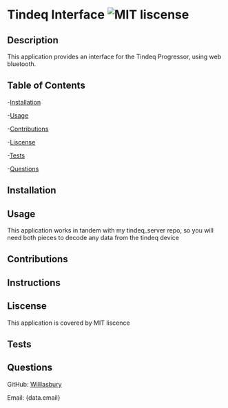 # Tindeq Interface   ![MIT liscense](https://img.shields.io/badge/Liscence-MIT-green) 

  ## Description 

  This application provides an interface for the Tindeq Progressor, using web bluetooth. 

  ## Table of Contents 

  -[Installation](#installation)

  -[Usage](#usage) 

  -[Contributions](#contributions) 

  -[Liscense](#liscense) 

  -[Tests](#tests) 

  -[Questions](#questions) 

  ## Installation 

   

  ## Usage 

  This application works in tandem with my tindeq_server repo, so you will need both pieces to decode any data from the tindeq device 

  ## Contributions 

   

  ## Instructions 

   

  ## Liscense 

  This application is covered by MIT liscence
  ## Tests 

   

  ## Questions 

  GitHub: [Willlasbury](https://github.com/Willlasbury) 

  Email: {data.email} 

   

  